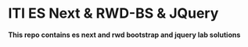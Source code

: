 # ITI ES Next & RWD-BS & JQuery

**This repo contains es next and rwd bootstrap and jquery lab solutions**
